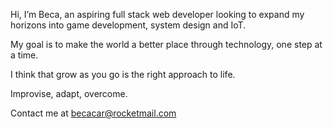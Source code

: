 Hi, I’m Beca, an aspiring full stack web developer looking to expand my horizons into game development, system design and IoT.

My goal is to make the world a better place through technology, one step at a time.

I think that grow as you go is the right approach to life.

Improvise, adapt, overcome.

Contact me at becacar@rocketmail.com
